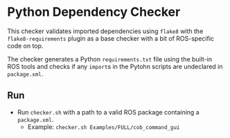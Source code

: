 # Python Dependency Checker

This checker validates imported dependencies using `flake8` with the `flake8-requirements` plugin as a base checker with a bit of ROS-specific code on top. 

The checker generates a Python `requirements.txt` file using the built-in ROS tools and checks if any `import`s in the Pytohn scripts are undeclared in `package.xml`. 


## Run

- Run `checker.sh` with a path to a valid ROS package containing a `package.xml`. 
  - Example: `checker.sh Examples/FULL/cob_command_gui`
